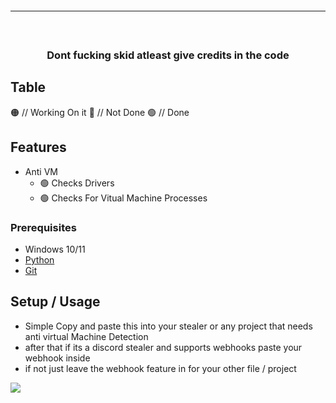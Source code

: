<hr style="border-radius: 2%; margin-top: 60px; margin-bottom: 60px;" noshade="" size="20" width="100%">
<div align="center">
  <h3>Dont fucking skid atleast give credits in the code<br></h3>
</div>

## Table
:orange_circle: // Working On it
:red_circle: // Not Done
:green_circle: // Done


## Features

-   Anti VM
    -   🟢 Checks Drivers
    -   🟢 Checks For Vitual Machine Processes
    

### Prerequisites

-   Windows 10/11
-   [Python](https://www.python.org/downloads/release/python-390/)
-   [Git](https://git-scm.com/download/win)

## Setup / Usage
- Simple Copy and paste this into your stealer or any project that needs anti virtual Machine Detection
- after that if its a discord stealer and supports webhooks paste your webhook inside
- if not just leave the webhook feature in for your other file / project 


<img src="[image](https://imgur.com/a/ot8sJVc)">
